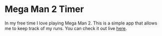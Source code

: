 # Mega Man 2 Timer

In my free time I love playing Mega Man 2. This is a simple app that allows me to keep track of my runs. You can check it out live [here](https://mm2.robertbrockie.com).
